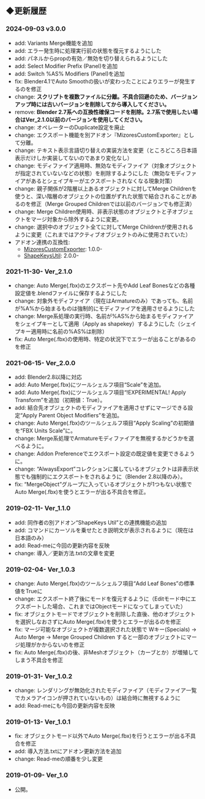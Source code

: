 ## ◆更新履歴

### 2024-09-03 v3.0.0
- add: Variants Merge機能を追加
- add: エラー発生時に処理実行前の状態を復元するようにした
- add: パネルからpropの有効／無効を切り替えられるようにした
- add: Select Modifier Prefix (Panel)を追加
- add: Switch %AS% Modifiers (Panel)を追加
- fix: Blender4.1でAuto Smoothの扱いが変わったことによりエラーが発生するのを修正
- change: **スクリプトを複数ファイルに分離。不具合回避のため、バージョンアップ時には古いバージョンを削除してから導入してください。**
- remove: **Blender 2.7系への互換性確保コードを削除。2.7系で使用したい場合はVer_2.1.0以前のバージョンを使用してください。**
- change: オペレーターのDuplicate設定を廃止
- change: エクスポート機能を別アドオン『MizoresCustomExporter』として分離。
- change: テキスト表示言語切り替えの実装方法を変更（ところどころ日本語表示だけしか実装してないのであまり変化なし）
- change: モディファイア適用時、無効なモディファイア（対象オブジェクトが指定されていないなどの状態）を削除するようにした（無効なモディファイアがあるとシェイプキーがエクスポートされなくなる現象対策）
- change: 親子関係が2階層以上あるオブジェクトに対してMerge Childrenを使うと、深い階層のオブジェクトの位置がずれた状態で結合されることがあるのを修正（Merge Grouped Childrenでは以前のバージョンでも修正済）
- change: Merge Children使用時、非表示状態のオブジェクトと子オブジェクトをマージ対象から除外するように変更。
- change: 選択中のオブジェクト全てに対してMerge Childrenが使用されるように変更（これまではアクティブオブジェクトのみに使用されていた）
- アドオン連携の互換性: 
  - [MizoresCustomExporter](https://github.com/SleetCat123/BlenderAddon_MizoresCustomExporter): 1.0.0-
  - [ShapeKeysUtil](https://github.com/SleetCat123/BlenderAddon_ShapeKeysUtil): 2.0.0-

### 2021-11-30- Ver_2.1.0
- change: Auto Merge(.fbx)のエクスポート先やAdd Leaf Bonesなどの各種設定値を.blendファイルに保存するようにした
- change: 対象外モディファイア（現在はArmatureのみ）であっても、名前が%A%から始まるものは強制的にモディファイアを適用させるようにした
- change: Merge系処理の実行時、名前が%AS%から始まるモディファイアをシェイプキーとして適用（Apply as shapekey）するようにした（シェイプキー適用時に名前の%AS%は削除）
- fix: Auto Merge(.fbx)の使用時、特定の状況下でエラーが出ることがあるのを修正

### 2021-06-15- Ver_2.0.0
- add: Blender2.8以降に対応
- add: Auto Merge(.fbx)にツールシェルフ項目“Scale”を追加。
- add: Auto Merge(.fbx)にツールシェルフ項目“!EXPERIMENTAL! Apply Transform”を追加（初期値：True）。
- add: 結合先オブジェクトのモディファイアを適用させずにマージできる設定“Apply Parent Object Modifiers”を追加。
- change: Auto Merge(.fbx)のツールシェルフ項目“Apply Scaling”の初期値を“FBX Units Scale”に。
- change: Merge系処理でArmatureモディファイアを無視するかどうかを選べるように。
- change: Addon Preferenceでエクスポート設定の既定値を変更できるように。
- change: “AlwaysExport”コレクションに属しているオブジェクトは非表示状態でも強制的にエクスポートをされるように（Blender 2.8以降のみ）。
- fix: “MergeObject”グループに入っているオブジェクトが1つもない状態でAuto Merge(.fbx)を使うとエラーが出る不具合を修正。

### 2019-02-11- Ver_1.1.0
- add: 同作者の別アドオン“ShapeKeys Util”との連携機能の追加
- add: コマンドにカーソルを乗せたとき説明文が表示されるように（現在は日本語のみ）
- add: Read-meに今回の更新内容を反映
- change: 導入／更新方法.txtの文章を変更

### 2019-02-04- Ver_1.0.3
- change: Auto Merge(.fbx)のツールシェルフ項目“Add Leaf Bones”の標準値をTrueに
- change: エクスポート終了後にモードを復元するように（Editモード中にエクスポートした場合、これまではObjectモードになってしまっていた）
- fix: オブジェクトモードでオブジェクトを削除した直後、他のオブジェクトを選択しなおさずにAuto Merge(.fbx)を使うとエラーが出るのを修正
- fix: マージ可能なオブジェクトが複数選択された状態で Wキー(Specials) → Auto Merge → Merge Grouped Children すると一部のオブジェクトにマージ処理がかからないのを修正
- fix: Auto Merge(.fbx)の後、非Meshオブジェクト（カーブとか）が増殖してしまう不具合を修正

### 2019-01-31- Ver_1.0.2
- change: レンダリングが無効化されたモディファイア（モディファイア一覧でカメラアイコンが押されていないもの）は結合時に無視するように
- add: Read-meにも今回の更新内容を反映

### 2019-01-13- Ver_1.0.1
- fix: オブジェクトモード以外でAuto Merge(.fbx)を行うとエラーが出る不具合を修正
- add: 導入方法.txtにアドオン更新方法を追加
- change: Read-meの順番を少し変更

### 2019-01-09- Ver_1.0
- 公開。
